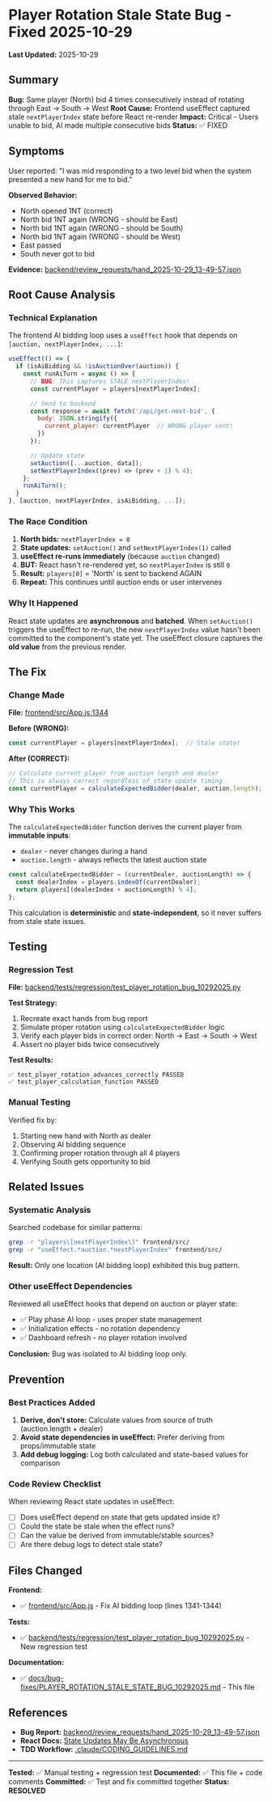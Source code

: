 # Player Rotation Stale State Bug - Fixed 2025-10-29

**Last Updated:** 2025-10-29

## Summary

**Bug:** Same player (North) bid 4 times consecutively instead of rotating through East → South → West
**Root Cause:** Frontend useEffect captured stale `nextPlayerIndex` state before React re-render
**Impact:** Critical - Users unable to bid, AI made multiple consecutive bids
**Status:** ✅ FIXED

## Symptoms

User reported: "I was mid responding to a two level bid when the system presented a new hand for me to bid."

**Observed Behavior:**
- North opened 1NT (correct)
- North bid 1NT again (WRONG - should be East)
- North bid 1NT again (WRONG - should be South)
- North bid 1NT again (WRONG - should be West)
- East passed
- South never got to bid

**Evidence:** [backend/review_requests/hand_2025-10-29_13-49-57.json](../../backend/review_requests/hand_2025-10-29_13-49-57.json)

## Root Cause Analysis

### Technical Explanation

The frontend AI bidding loop uses a `useEffect` hook that depends on `[auction, nextPlayerIndex, ...]`:

```javascript
useEffect(() => {
  if (isAiBidding && !isAuctionOver(auction)) {
    const runAiTurn = async () => {
      // BUG: This captures STALE nextPlayerIndex!
      const currentPlayer = players[nextPlayerIndex];

      // Send to backend
      const response = await fetch('/api/get-next-bid', {
        body: JSON.stringify({
          current_player: currentPlayer  // WRONG player sent!
        })
      });

      // Update state
      setAuction([...auction, data]);
      setNextPlayerIndex((prev) => (prev + 1) % 4);
    };
    runAiTurn();
  }
}, [auction, nextPlayerIndex, isAiBidding, ...]);
```

### The Race Condition

1. **North bids:** `nextPlayerIndex = 0`
2. **State updates:** `setAuction()` and `setNextPlayerIndex(1)` called
3. **useEffect re-runs immediately** (because `auction` changed)
4. **BUT:** React hasn't re-rendered yet, so `nextPlayerIndex` is still `0`
5. **Result:** `players[0]` = 'North' is sent to backend AGAIN
6. **Repeat:** This continues until auction ends or user intervenes

### Why It Happened

React state updates are **asynchronous** and **batched**. When `setAuction()` triggers the useEffect to re-run, the new `nextPlayerIndex` value hasn't been committed to the component's state yet. The useEffect closure captures the **old value** from the previous render.

## The Fix

### Change Made

**File:** [frontend/src/App.js:1344](../../frontend/src/App.js)

**Before (WRONG):**
```javascript
const currentPlayer = players[nextPlayerIndex];  // Stale state!
```

**After (CORRECT):**
```javascript
// Calculate current player from auction length and dealer
// This is always correct regardless of state update timing
const currentPlayer = calculateExpectedBidder(dealer, auction.length);
```

### Why This Works

The `calculateExpectedBidder` function derives the current player from **immutable inputs**:
- `dealer` - never changes during a hand
- `auction.length` - always reflects the latest auction state

```javascript
const calculateExpectedBidder = (currentDealer, auctionLength) => {
  const dealerIndex = players.indexOf(currentDealer);
  return players[(dealerIndex + auctionLength) % 4];
};
```

This calculation is **deterministic** and **state-independent**, so it never suffers from stale state issues.

## Testing

### Regression Test

**File:** [backend/tests/regression/test_player_rotation_bug_10292025.py](../../backend/tests/regression/test_player_rotation_bug_10292025.py)

**Test Strategy:**
1. Recreate exact hands from bug report
2. Simulate proper rotation using `calculateExpectedBidder` logic
3. Verify each player bids in correct order: North → East → South → West
4. Assert no player bids twice consecutively

**Test Results:**
```
✅ test_player_rotation_advances_correctly PASSED
✅ test_player_calculation_function PASSED
```

### Manual Testing

Verified fix by:
1. Starting new hand with North as dealer
2. Observing AI bidding sequence
3. Confirming proper rotation through all 4 players
4. Verifying South gets opportunity to bid

## Related Issues

### Systematic Analysis

Searched codebase for similar patterns:
```bash
grep -r "players\[nextPlayerIndex\]" frontend/src/
grep -r "useEffect.*auction.*nextPlayerIndex" frontend/src/
```

**Result:** Only one location (AI bidding loop) exhibited this bug pattern.

### Other useEffect Dependencies

Reviewed all useEffect hooks that depend on auction or player state:
- ✅ Play phase AI loop - uses proper state management
- ✅ Initialization effects - no rotation dependency
- ✅ Dashboard refresh - no player rotation involved

**Conclusion:** Bug was isolated to AI bidding loop only.

## Prevention

### Best Practices Added

1. **Derive, don't store:** Calculate values from source of truth (auction.length + dealer)
2. **Avoid state dependencies in useEffect:** Prefer deriving from props/immutable state
3. **Add debug logging:** Log both calculated and state-based values for comparison

### Code Review Checklist

When reviewing React state updates in useEffect:
- [ ] Does useEffect depend on state that gets updated inside it?
- [ ] Could the state be stale when the effect runs?
- [ ] Can the value be derived from immutable/stable sources?
- [ ] Are there debug logs to detect stale state?

## Files Changed

**Frontend:**
- ✅ [frontend/src/App.js](../../frontend/src/App.js) - Fix AI bidding loop (lines 1341-1344)

**Tests:**
- ✅ [backend/tests/regression/test_player_rotation_bug_10292025.py](../../backend/tests/regression/test_player_rotation_bug_10292025.py) - New regression test

**Documentation:**
- ✅ [docs/bug-fixes/PLAYER_ROTATION_STALE_STATE_BUG_10292025.md](./PLAYER_ROTATION_STALE_STATE_BUG_10292025.md) - This file

## References

- **Bug Report:** [backend/review_requests/hand_2025-10-29_13-49-57.json](../../backend/review_requests/hand_2025-10-29_13-49-57.json)
- **React Docs:** [State Updates May Be Asynchronous](https://react.dev/learn/state-as-a-snapshot)
- **TDD Workflow:** [.claude/CODING_GUIDELINES.md](../../.claude/CODING_GUIDELINES.md)

---

**Tested:** ✅ Manual testing + regression test
**Documented:** ✅ This file + code comments
**Committed:** ✅ Test and fix committed together
**Status:** **RESOLVED**

